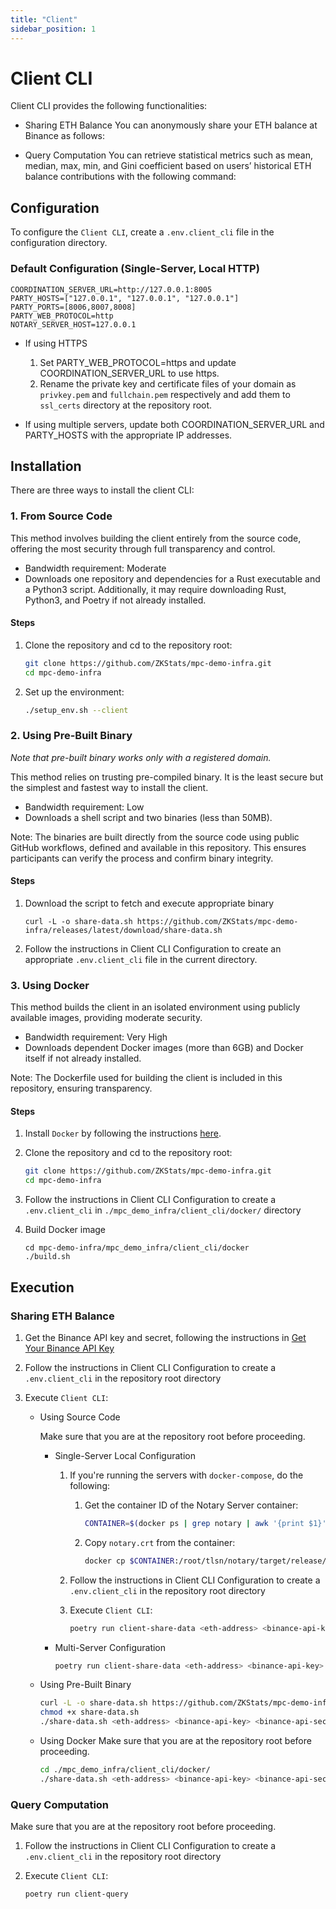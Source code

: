 ```yaml
---
title: "Client"
sidebar_position: 1
---
```


# Client CLI
Client CLI provides the following functionalities:

- Sharing ETH Balance 
You can anonymously share your ETH balance at Binance as follows:

- Query Computation
You can retrieve statistical metrics such as mean, median, max, min, and Gini coefficient based on users’ historical ETH balance contributions with the following command:

## Configuration
To configure the `Client CLI`, create a `.env.client_cli` file in the configuration directory.

### Default Configuration (Single-Server, Local HTTP)
```
COORDINATION_SERVER_URL=http://127.0.0.1:8005
PARTY_HOSTS=["127.0.0.1", "127.0.0.1", "127.0.0.1"]
PARTY_PORTS=[8006,8007,8008]
PARTY_WEB_PROTOCOL=http
NOTARY_SERVER_HOST=127.0.0.1
```

- If using HTTPS
  1. Set PARTY_WEB_PROTOCOL=https and update COORDINATION_SERVER_URL to use https.
  1. Rename the private key and certificate files of your domain as `privkey.pem` and `fullchain.pem` respectively and add them to `ssl_certs` directory at the repository root.

- If using multiple servers, update both COORDINATION_SERVER_URL and PARTY_HOSTS with the appropriate IP addresses.

## Installation
There are three ways to install the client CLI:

### 1. From Source Code
This method involves building the client entirely from the source code, offering the most security through full transparency and control.

- Bandwidth requirement: Moderate
- Downloads one repository and dependencies for a Rust executable and a Python3 script. Additionally, it may require downloading Rust, Python3, and Poetry if not already installed.

#### Steps
1. Clone the repository and cd to the repository root:
   ```bash
   git clone https://github.com/ZKStats/mpc-demo-infra.git
   cd mpc-demo-infra
   ```

1. Set up the environment:

   ```bash
   ./setup_env.sh --client
   ```

### 2. Using Pre-Built Binary
*Note that pre-built binary works only with a registered domain.*

This method relies on trusting pre-compiled binary. It is the least secure but the simplest and fastest way to install the client.

- Bandwidth requirement: Low
- Downloads a shell script and two binaries (less than 50MB).

Note: The binaries are built directly from the source code using public GitHub workflows, defined and available in this repository. This ensures participants can verify the process and confirm binary integrity.
#### Steps
1. Download the script to fetch and execute appropriate binary
   ```
   curl -L -o share-data.sh https://github.com/ZKStats/mpc-demo-infra/releases/latest/download/share-data.sh
   ```
1. Follow the instructions in Client CLI Configuration to create an appropriate `.env.client_cli` file in the current directory.

### 3. Using Docker
This method builds the client in an isolated environment using publicly available images, providing moderate security.

- Bandwidth requirement: Very High
- Downloads dependent Docker images (more than 6GB) and Docker itself if not already installed.

Note: The Dockerfile used for building the client is included in this repository, ensuring transparency.

#### Steps
1. Install `Docker` by following the instructions [here](https://docs.docker.com/engine/install/).

1. Clone the repository and cd to the repository root:
   ```bash
   git clone https://github.com/ZKStats/mpc-demo-infra.git
   cd mpc-demo-infra
   ```

1. Follow the instructions in Client CLI Configuration to create a `.env.client_cli` in `./mpc_demo_infra/client_cli/docker/` directory

1. Build Docker image
   ```
   cd mpc-demo-infra/mpc_demo_infra/client_cli/docker
   ./build.sh
   ```

## Execution

### Sharing ETH Balance
1. Get the Binance API key and secret, following the instructions in [Get Your Binance API Key](https://github.com/ZKStats/mpc-demo-infra/blob/main/mpc_demo_infra/client_cli/docker/README.md#step-1-get-your-binance-api-key)

1. Follow the instructions in Client CLI Configuration to create a `.env.client_cli` in the repository root directory

1. Execute `Client CLI`:

   - Using Source Code

     Make sure that you are at the repository root before proceeding.

     - Single-Server Local Configuration
       1. If you're running the servers with `docker-compose`, do the following:
          1. Get the container ID of the Notary Server container:
             ```bash
             CONTAINER=$(docker ps | grep notary | awk '{print $1}')
             ```
          1. Copy `notary.crt` from the container:
             ```bash
             docker cp $CONTAINER:/root/tlsn/notary/target/release/fixture/tls/notary.crt .
             ```
       1. Follow the instructions in Client CLI Configuration to create a `.env.client_cli` in the repository root directory

       1. Execute `Client CLI`:
          ```bash
          poetry run client-share-data <eth-address> <binance-api-key> <binance-api-secret>  --notary-crt-path $(pwd)/notary.crt
          ``` 
     - Multi-Server Configuration
       ```bash
       poetry run client-share-data <eth-address> <binance-api-key> <binance-api-secret>
       ```

   - Using Pre-Built Binary
     ```bash
     curl -L -o share-data.sh https://github.com/ZKStats/mpc-demo-infra/releases/latest/download/share-data.sh
     chmod +x share-data.sh
     ./share-data.sh <eth-address> <binance-api-key> <binance-api-secret>
     ```

   - Using Docker
     Make sure that you are at the repository root before proceeding.

     ```bash
     cd ./mpc_demo_infra/client_cli/docker/
     ./share-data.sh <eth-address> <binance-api-key> <binance-api-secret>
     ```

### Query Computation
Make sure that you are at the repository root before proceeding.

1. Follow the instructions in Client CLI Configuration to create a `.env.client_cli` in the repository root directory

1. Execute `Client CLI`:
   ```bash
   poetry run client-query
   ```

